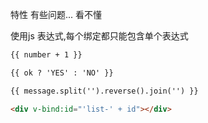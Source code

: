 





特性 有些问题... 看不懂




使用js 表达式,每个绑定都只能包含单个表达式
```html
{{ number + 1 }}

{{ ok ? 'YES' : 'NO' }}

{{ message.split('').reverse().join('') }}

<div v-bind:id="'list-' + id"></div>

```
